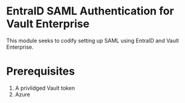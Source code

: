 # EntraID SAML Authentication for Vault Enterprise
This module seeks to codify setting up SAML using EntraID and Vault Enterprise.

# Prerequisites
1) A privlidged Vault token
2) Azure 